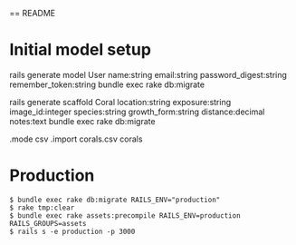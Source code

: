 == README

# Initial model setup

rails generate model User name:string email:string password_digest:string remember_token:string
bundle exec rake db:migrate

rails generate scaffold Coral location:string exposure:string image_id:integer species:string growth_form:string distance:decimal notes:text
bundle exec rake db:migrate

.mode csv
.import corals.csv corals



<!-- rails generate model Measurement coral:references measurement_name:string measurement_value:decimal 
bundle exec rake db:migrate -->

# Production

    $ bundle exec rake db:migrate RAILS_ENV="production"
    $ rake tmp:clear
    $ bundle exec rake assets:precompile RAILS_ENV=production RAILS_GROUPS=assets
    $ rails s -e production -p 3000
